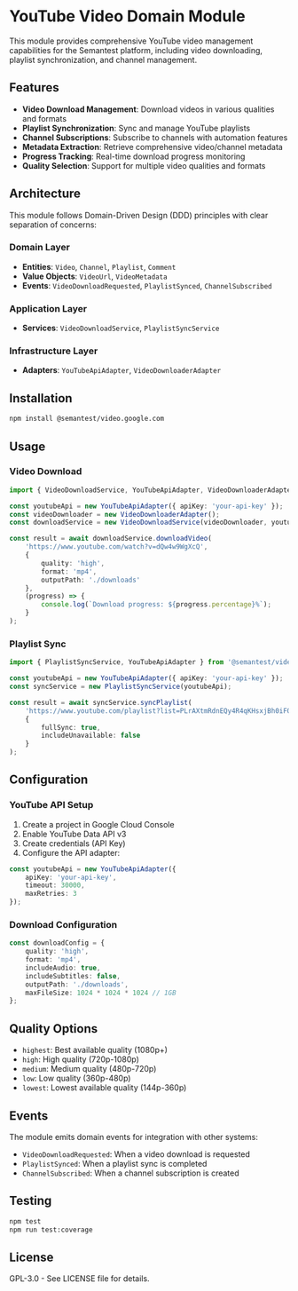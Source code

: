 # YouTube Video Domain Module

This module provides comprehensive YouTube video management capabilities for the Semantest platform, including video downloading, playlist synchronization, and channel management.

## Features

- **Video Download Management**: Download videos in various qualities and formats
- **Playlist Synchronization**: Sync and manage YouTube playlists 
- **Channel Subscriptions**: Subscribe to channels with automation features
- **Metadata Extraction**: Retrieve comprehensive video/channel metadata
- **Progress Tracking**: Real-time download progress monitoring
- **Quality Selection**: Support for multiple video qualities and formats

## Architecture

This module follows Domain-Driven Design (DDD) principles with clear separation of concerns:

### Domain Layer
- **Entities**: `Video`, `Channel`, `Playlist`, `Comment`
- **Value Objects**: `VideoUrl`, `VideoMetadata`
- **Events**: `VideoDownloadRequested`, `PlaylistSynced`, `ChannelSubscribed`

### Application Layer
- **Services**: `VideoDownloadService`, `PlaylistSyncService`

### Infrastructure Layer
- **Adapters**: `YouTubeApiAdapter`, `VideoDownloaderAdapter`

## Installation

```bash
npm install @semantest/video.google.com
```

## Usage

### Video Download

```typescript
import { VideoDownloadService, YouTubeApiAdapter, VideoDownloaderAdapter } from '@semantest/video.google.com';

const youtubeApi = new YouTubeApiAdapter({ apiKey: 'your-api-key' });
const videoDownloader = new VideoDownloaderAdapter();
const downloadService = new VideoDownloadService(videoDownloader, youtubeApi);

const result = await downloadService.downloadVideo(
    'https://www.youtube.com/watch?v=dQw4w9WgXcQ',
    {
        quality: 'high',
        format: 'mp4',
        outputPath: './downloads'
    },
    (progress) => {
        console.log(`Download progress: ${progress.percentage}%`);
    }
);
```

### Playlist Sync

```typescript
import { PlaylistSyncService, YouTubeApiAdapter } from '@semantest/video.google.com';

const youtubeApi = new YouTubeApiAdapter({ apiKey: 'your-api-key' });
const syncService = new PlaylistSyncService(youtubeApi);

const result = await syncService.syncPlaylist(
    'https://www.youtube.com/playlist?list=PLrAXtmRdnEQy4R4qKHsxjBh0iF0n6u5vY',
    {
        fullSync: true,
        includeUnavailable: false
    }
);
```

## Configuration

### YouTube API Setup

1. Create a project in Google Cloud Console
2. Enable YouTube Data API v3
3. Create credentials (API Key)
4. Configure the API adapter:

```typescript
const youtubeApi = new YouTubeApiAdapter({
    apiKey: 'your-api-key',
    timeout: 30000,
    maxRetries: 3
});
```

### Download Configuration

```typescript
const downloadConfig = {
    quality: 'high',
    format: 'mp4',
    includeAudio: true,
    includeSubtitles: false,
    outputPath: './downloads',
    maxFileSize: 1024 * 1024 * 1024 // 1GB
};
```

## Quality Options

- `highest`: Best available quality (1080p+)
- `high`: High quality (720p-1080p)
- `medium`: Medium quality (480p-720p)
- `low`: Low quality (360p-480p)
- `lowest`: Lowest available quality (144p-360p)

## Events

The module emits domain events for integration with other systems:

- `VideoDownloadRequested`: When a video download is requested
- `PlaylistSynced`: When a playlist sync is completed
- `ChannelSubscribed`: When a channel subscription is created

## Testing

```bash
npm test
npm run test:coverage
```

## License

GPL-3.0 - See LICENSE file for details.